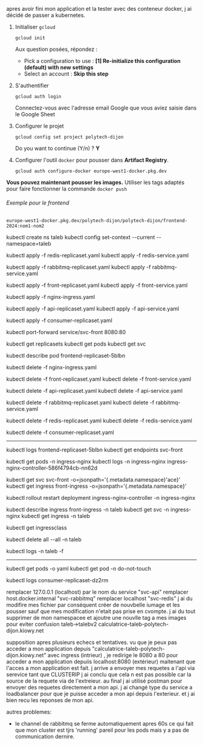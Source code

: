 apres avoir fini mon application et la tester avec des conteneur docker, j ai décidé de passer a kubernetes.

1. Initialiser `gcloud`

    ```shell
    gcloud init
    ```

   Aux question posées, répondez :
    * Pick a configuration to use :  **[1] Re-initialize this configuration (default) with new settings**
    * Select an account : **Skip this step**

2. S'authentifier

    ```shell
    gcloud auth login
    ```

   Connectez-vous avec l'adresse email Google que vous aviez saisie dans le Google Sheet

3. Configurer le projet
    ```shell
    gcloud config set project polytech-dijon
    ```

   Do you want to continue (Y/n) ? **Y**

4. Configurer l'outil `docker` pour pousser dans **Artifact Registry**.

    ```shell
    gcloud auth configure-docker europe-west1-docker.pkg.dev
    ```

**Vous pouvez maintenant pousser les images.** Utiliser les tags adaptés pour faire fonctionner la commande `docker push`

###### Exemple pour le frontend

```shell
europe-west1-docker.pkg.dev/polytech-dijon/polytech-dijon/frontend-2024:nom1-nom2
```

kubectl create ns taleb
kubectl config set-context --current --namespace=taleb

kubectl apply -f redis-replicaset.yaml
kubectl apply -f redis-service.yaml

kubectl apply -f rabbitmq-replicaset.yaml
kubectl apply -f rabbitmq-service.yaml

kubectl apply -f front-replicaset.yaml
kubectl apply -f front-service.yaml

kubectl apply -f nginx-ingress.yaml

kubectl apply -f api-replicaset.yaml
kubectl apply -f api-service.yaml

kubectl apply -f consumer-replicaset.yaml

kubectl port-forward service/svc-front 8080:80

kubectl get replicasets
kubectl get pods
kubectl get svc

kubectl describe pod frontend-replicaset-5blbn

kubectl delete -f nginx-ingress.yaml

kubectl delete -f front-replicaset.yaml
kubectl delete -f front-service.yaml

kubectl delete -f api-replicaset.yaml
kubectl delete -f api-service.yaml

kubectl delete -f rabbitmq-replicaset.yaml
kubectl delete -f rabbitmq-service.yaml

kubectl delete -f redis-replicaset.yaml
kubectl delete -f redis-service.yaml

kubectl delete -f consumer-replicaset.yaml


---------------------------------------------------------------------------
kubectl logs frontend-replicaset-5blbn
kubectl get endpoints svc-front

kubectl get pods -n ingress-nginx
kubectl logs -n ingress-nginx ingress-nginx-controller-586f4794cb-nn62d

kubectl get svc svc-front -o=jsonpath='{.metadata.namespace}'ace}'
kubectl get ingress front-ingress -o=jsonpath='{.metadata.namespace}'

kubectl rollout restart deployment ingress-nginx-controller -n ingress-nginx

kubectl describe ingress front-ingress -n taleb
kubectl get svc -n ingress-nginx
kubectl get ingress -n taleb


kubectl get ingressclass

kubectl delete all --all -n taleb
   
kubectl logs <pod-name> -n taleb -f

------------------------------------------------------------------------------------------------
kubectl get pods -o yaml
kubectl get pod -n do-not-touch

kubectl logs consumer-replicaset-dz2rm


remplacer 127.0.0.1 (localhost) par le nom du service "svc-api"
remplacer host.docker.internal "svc-rabbitmq"
remplacer localhost "svc-redis"
j ai du modifire mes fichier par conséquent créer de nouvbelle iumage et les pousser sauf que mes modification n'etait pas prise en cvompte. j ai du tout supprimer de mon namespacee et ajoutre une nouvlle tag a mes images pour eviter confusion taleb->talebv2
calculatrice-taleb-polytech-dijon.kiowy.net

supposition
apres plusieurs echecs et tentatives. 
vu que je peux pas acceder a mon application depuis "calculatrice-taleb-polytech-dijon.kiowy.net" avec ingress (intrieur) , je redirige le 8080 a 80 pour acceder a mon application depuiis localhost:8080 (extérieur)
maitenant que l'acces a mon application est fait. j arrive a envoyer mes requetes a l'api via serevice tant que CLUSTERIP j ai conclu que cela n est pas possible car la source de la requete via de l'extreieur.
au final j ai utilisé postman pour envoyer des requetes directement a mon api.
j ai changé type du service a loadbalancer pour que je puisse acceder a mon api depuis l'exterieur.
et j ai bien recu les reponses de mon api.

autres problemes:
- le channel de rabbitmq se ferme automatiquement apres 60s ce qui fait que mon cluster est tjrs 'running' pareil pour les pods mais y a pas de communication dernire.
